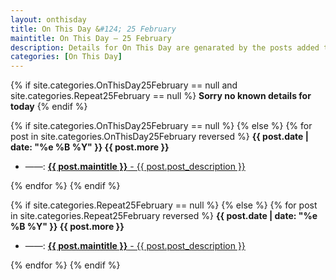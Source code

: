 ```yaml
---
layout: onthisday
title: On This Day &#124; 25 February
maintitle: On This Day — 25 February
description: Details for On This Day are genarated by the posts added to the website so the content is subject to changes/updates over time.
categories: [On This Day]
---
```


{% if site.categories.OnThisDay25February == null and site.categories.Repeat25February == null %}
<strong>Sorry no known details for today</strong>
{% endif %}

{% if site.categories.OnThisDay25February == null %}
{% else %}
{% for post in site.categories.OnThisDay25February reversed %}
<strong>{{ post.date | date: "%e %B %Y" }} {{ post.more }}</strong>
<ul>
<li> ——: <a href="{{ post.url }}"><strong>{{ post.maintitle }}</strong> - {{ post.post_description }}</a></li>
</ul>
{% endfor %}
{% endif %}

{% if site.categories.Repeat25February == null %}
{% else %}
{% for post in site.categories.Repeat25February reversed %}
<strong>{{ post.date | date: "%e %B %Y" }} {{ post.more }}</strong>
<ul>
<li> ——: <a href="{{ post.url }}"><strong>{{ post.maintitle }}</strong> - {{ post.post_description }}</a></li>
</ul>
{% endfor %}
{% endif %}
